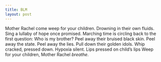 ```yaml
---
title: BLM
layout: post
---
```

Mother Rachel come
weep for your children.
Drowning in their own fluids.
Sing a lullaby
of hope once promised.
Marching time is circling back
to the first question:
Who is my brother?
Peel away their bruised black skin.
Peel away the state.
Peel away the lies.
Pull down their golden idols.
Whip cracked, pressed down.
Hypoxia silent.
Lips pressed on child’s lips
Weep for your children,
Mother Rachel _breathe_.